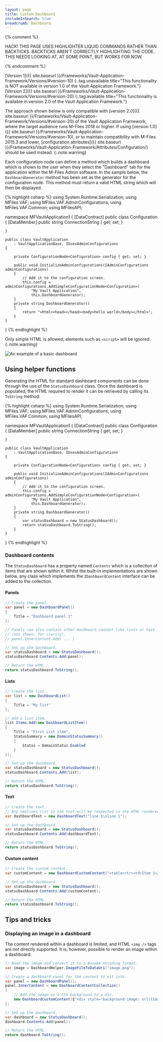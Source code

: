 ```yaml
---
layout: page
title: Custom Dashboard
includeInSearch: true
breadcrumb: Dashboard
---
```


{% comment %}

HACK!
THIS PAGE USES HIGHLIGHTER LIQUID COMMANDS RATHER THAN BACKTICKS.
BACKTICKS AREN'T CORRECTLY HIGHLIGHTING THE CODE.
THIS NEEDS LOOKING AT, AT SOME POINT, BUT WORKS FOR NOW.

{% endcomment %}

[Version 1]({{ site.baseurl }}/Frameworks/Vault-Application-Framework/Versions/#version-10)
{:.tag.unavailable title="This functionality is NOT available in version 1.0 of the Vault Application Framework."}
[Version 2]({{ site.baseurl }}/Frameworks/Vault-Application-Framework/Versions/#version-20)
{:.tag.available title="This functionality is available in version 2.0 of the Vault Application Framework."}

The approach shown below is only compatible with [version 2.0]({{ site.baseurl }}/Frameworks/Vault-Application-Framework/Versions/#version-20) of the Vault Application Framework, where the target audience runs M-Files 2018 or higher.  If using [version 1.0]({{ site.baseurl }}/Frameworks/Vault-Application-Framework/Versions/#version-10), or to maintain compatibility with M-Files 2015.3 and lower, [configuration attributes]({{ site.baseurl }}/Frameworks/Vault-Application-Framework/Attributes/Configuration/) should be used instead.
{:.note.warning}

Each configuration node can define a method which builds a dashboard which is shown to the user when they select the "Dashboard" tab for the application within the M-Files Admin software.  In the sample below, the `DashboardGenerator` method has been set as the generator for the configuration node.  This method must return a valid HTML string which will then be displayed.

{% highlight csharp %}
using System.Runtime.Serialization;
using MFiles.VAF;
using MFiles.VAF.AdminConfigurations;
using MFiles.VAF.Common;
using MFilesAPI;

namespace MFVaultApplication1
{
	[DataContract]
	public class Configuration
	{
		[DataMember]
		public string ConnectionString { get; set; }

	}

	public class VaultApplication
		: VaultApplicationBase, IUsesAdminConfigurations
	{

		private ConfigurationNode<Configuration> config { get; set; }

		public void InitializeAdminConfigurations(IAdminConfigurations adminConfigurations)
		{
			// Add it to the configuration screen.
			this.config = adminConfigurations.AddSimpleConfigurationNode<Configuration>(
				"My Vault Application",
				this.DashboardGenerator);
		}
		private string DashboardGenerator()
		{
			return "<html><head></head><body>hello world</body></html>";
		}
	}
}
{% endhighlight %}

Only simple HTML is allowed; elements such as `<script>` will be ignored.
{:.note.warning}

![An example of a basic dashboard](Basic.png)

## Using helper functions

Generating the HTML for standard dashboard components can be done through the use of the `StatusDashboard` class.  Once the dashboard is populated, the HTML required to render it can be retrieved by calling its `ToString` method:

{% highlight csharp %}
using System.Runtime.Serialization;
using MFiles.VAF;
using MFiles.VAF.AdminConfigurations;
using MFiles.VAF.Common;
using MFilesAPI;

namespace MFVaultApplication1
{
	[DataContract]
	public class Configuration
	{
		[DataMember]
		public string ConnectionString { get; set; }

	}

	public class VaultApplication
		: VaultApplicationBase, IUsesAdminConfigurations
	{

		private ConfigurationNode<Configuration> config { get; set; }

		public void InitializeAdminConfigurations(IAdminConfigurations adminConfigurations)
		{
			// Add it to the configuration screen.
			this.config = adminConfigurations.AddSimpleConfigurationNode<Configuration>(
				"My Vault Application",
				this.DashboardGenerator);
		}
		private string DashboardGenerator()
		{
			var statusDashboard = new StatusDashboard();
			return statusDashboard.ToString();
		}
	}
}
{% endhighlight %}

### Dashboard contents

The `StatusDashboard` has a property named `Contents` which is a collection of items that are shown within it.  Whilst the built-in implementations are shown below, any class which implements the `IDashboardContent` interface can be added to the collection.

#### Panels

```csharp
// Create the panel.
var panel = new DashboardPanel()
{
	Title = "Dashboard panel 1"
};

// Panels can also contain other dashboard content like lists or text
// (not shown, for clarity).
// panel.InnerContent.Add( ... )

// Set up the dashboard.
var statusDashboard = new StatusDashboard();
statusDashboard.Contents.Add(panel);

// Return the HTML.
return statusDashboard.ToString();
```

#### Lists

```csharp
// Create the list.
var list = new DashboardList()
{
	Title = "My list"
};

// Add a list item.
list.Items.Add(new DashboardListItem()
{
	Title = "First List item",
	StatusSummary = new DomainStatusSummary()
	{
		Status = DomainStatus.Enabled
	}
});

// Set up the dashboard.
var statusDashboard = new StatusDashboard();
statusDashboard.Contents.Add(list);

// Return the HTML.
return statusDashboard.ToString();
```

#### Text

```csharp
// Create the text.
// Any newlines (\n) in the text will be respected in the HTML rendered.
var dashboardText = new DashboardText("line 1\nline 1");

// Set up the dashboard.
var statusDashboard = new StatusDashboard();
statusDashboard.Contents.Add(dashboardText);

// Return the HTML.
return statusDashboard.ToString();
```

#### Custom content

```csharp
// Create the custom content.
var customContent = new DashboardCustomContent("<table><tr><td>Item 1</td><td>Item 2</td></tr></table>");

// Set up the dashboard.
var statusDashboard = new StatusDashboard();
statusDashboard.Contents.Add(customContent);

// Return the HTML.
return statusDashboard.ToString();
```

## Tips and tricks

### Displaying an image in a dashboard

The content rendered within a dashboard is limited, and HTML `<img />` tags are not directly supported.  It is, however, possible to render an image within a dashboard:

```csharp
// Read the image and convert it to a Base64 encoding format.
var image = DashboardHelper.ImageFileToDataUri("image.png");

// Create a dashboard panel for the content to sit into.
var panel = new DashboardPanel();
panel.InnerContent = new DashboardContentCollection()
{
	// Add the image as a CSS background to a div.
	new DashboardCustomContent($"<div style='background-image: url({image}); background-repeat: no-repeat; height: 92px; width: 92px'></div>"),
};

// Set up the dashboard.
var dashboard = new StatusDashboard();
dashboard.Contents.Add(panel);

// Return the HTML.
return dashboard.ToString();
```